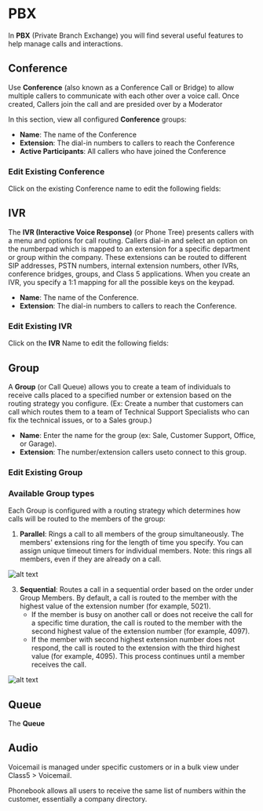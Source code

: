 # PBX
In **PBX** (Private Branch Exchange) you will find several useful features to help manage calls and interactions. 

## Conference
Use **Conference** (also known as a Conference Call or Bridge) to allow multiple callers to communicate with each other over a voice call. Once created, Callers join the call and are presided over by a Moderator

In this section, view all configured **Conference** groups:

+ **Name**: The name of the Conference
+ **Extension**: The dial-in numbers to callers to reach the Conference
+ **Active Participants**: All callers who have joined the Conference

### Edit Existing Conference
Click on the existing Conference name to edit the following fields:

## IVR
The **IVR (Interactive Voice Response)** (or Phone Tree) presents callers with a menu and options for call routing. Callers dial-in and select an option on the numberpad which is mapped to an extension for a specific department or group within the company. These extensions can be routed to different SIP addresses, PSTN numbers, internal extension numbers, other IVRs, conference bridges, groups, and Class 5 applications. When you create an IVR, you specify a 1:1 mapping for all the possible keys on the keypad.

+ **Name**: The name of the Conference.
+ **Extension**: The dial-in numbers to callers to reach the Conference.

### Edit Existing IVR
Click on the **IVR** Name to edit the following fields:

## Group
A **Group** (or Call Queue) allows you to create a team of individuals to receive calls placed to a specified number or extension based on the routing strategy you configure. (Ex: Create a number that customers can call which routes them to a team of Technical Support Specialists who can fix the technical issues, or to a Sales group.)

+ **Name**: Enter the name for the group (ex: Sale, Customer Support, Office, or Garage).
+ **Extension**: The number/extension callers useto connect to this group.

### Edit Existing Group

### Available Group types
Each Group is configured with a routing strategy which determines how calls will be routed to the members of the group:

1. **Parallel**: Rings a call to all members of the group simultaneously. The members' extensions ring for the length of time you specify. You can assign unique timeout timers for individual members. Note: this rings all members, even if they are already on a call.

![alt text][parallel]

3. **Sequential**: Routes a call in a sequential order based on the order under Group Members. By default, a call is routed to the member with the highest value of the extension number (for example, 5021).
    + If the member is busy on another call or does not receive the call for a specific time duration, the call is routed to the member with the second highest value of the extension number (for example, 4097).
    + If the member with second highest extension number does not respond, the call is routed to the extension with the third highest value (for example, 4095). This process continues until a member receives the call.

![alt text][sequential]

## Queue
The **Queue** 

## Audio

Voicemail is managed under specific customers or in a bulk view under Class5 > Voicemail.

Phonebook allows all users to receive the same list of numbers within the customer, essentially a company directory.



[parallel]: /customer-portal/img/parallel.png "Parallel Group"
[sequential]: /customer-portal/img/sequential.png "Sequential Group"
